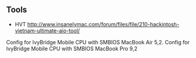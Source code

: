 ## Tools

- HVT
http://www.insanelymac.com/forum/files/file/210-hackintosh-vietnam-ultimate-aio-tool/

Config for IvyBridge Mobile CPU with SMBIOS MacBook Air 5,2.
Config for IvyBridge Mobile CPU with SMBIOS MacBook Pro 9,2